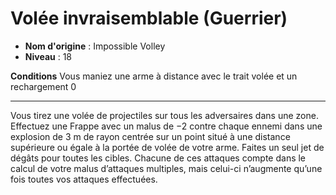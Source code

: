 # Volée invraisemblable (Guerrier)

 * **Nom d'origine** : Impossible Volley
 * **Niveau** : 18


<p><strong>Conditions</strong> Vous maniez une arme à distance avec le trait volée et un rechargement 0</p>
<hr>
<p>Vous tirez une volée de projectiles sur tous les adversaires dans une zone. Effectuez une Frappe avec un malus de −2 contre chaque ennemi dans une explosion de 3 m de rayon centrée sur un point situé à une distance supérieure ou égale à la portée de volée de votre arme. Faites un seul jet de dégâts pour toutes les cibles. Chacune de ces attaques compte dans le calcul de votre malus d’attaques multiples, mais celui-ci n’augmente qu’une fois toutes vos attaques effectuées.</p>